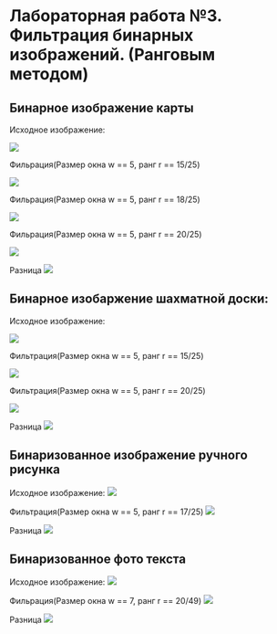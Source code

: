# Лабораторная работа №3. Фильтрация бинарных изображений. (Ранговым методом)

## Бинарное изображение карты
Исходное изображение:

![](pictures_src/karta2.bmp)


Фильрация(Размер окна w == 5, ранг r == 15/25)

![](pictures_results/karta215.bmp)

Фильрация(Размер окна w == 5, ранг r == 18/25)

![](pictures_results/karta218.bmp)

Фильрация(Размер окна w == 5, ранг r == 20/25)

![](pictures_results/karta220.bmp)


Разница 
![](differential_pictures/karta2.bmp)

## Бинарное изобаржение шахматной доски:
Исходное изображение:

![](pictures_src/chess_bin.bmp)

Фильтрация(Размер окна w == 5, ранг r == 15/25)

![](pictures_results/chess_filtered_1.bmp)

Фильтрация(Размер окна w == 5, ранг r == 20/25)

![](pictures_results/chess_filtered_2.bmp)

Разница 
![](differential_pictures/chess_diff_5_20.bmp)

## Бинаризованное изображение ручного рисунка
Исходное изображение:
![](pictures_src/house_bin.bmp)

Фильтрация(Размер окна w == 5, ранг r == 17/25)
![](pictures_results/house_filtered.bmp)

Разница 
![](differential_pictures/house_filtered.bmp)

## Бинаризованное фото текста
Исходное изображение: 
![](pictures_src/text_bin_light.bmp)

Фильрация(Размер окна w == 7, ранг r == 20/49)
![](pictures_results/text_filtered.bmp)

Разница 
![](differential_pictures/text_filtered.bmp)
